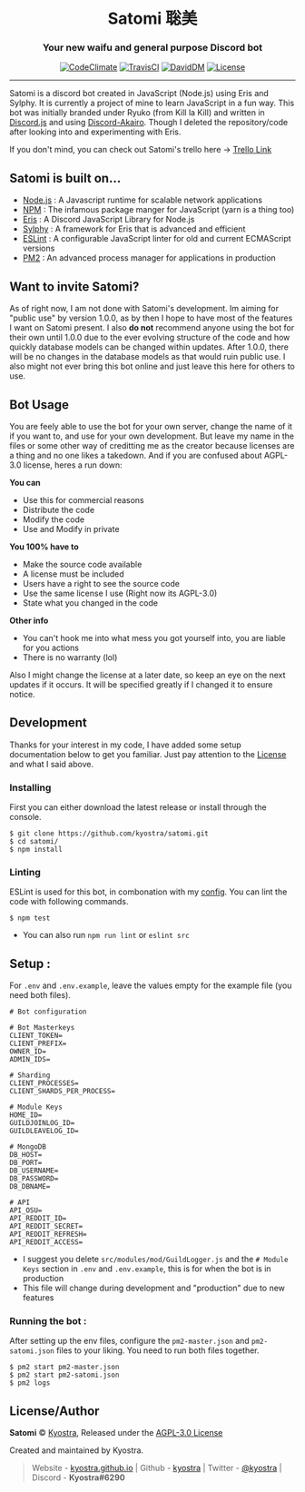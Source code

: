 <h1 align="center">Satomi 聡美</h1>
<h3 align="center">Your new waifu and general purpose Discord bot</h3>
<p align="center">
    <a title="CodeClimate" href="https://codeclimate.com/github/kyostra/satomi/maintainability"><img src="https://api.codeclimate.com/v1/badges/3cb373a64e81a2386ec7/maintainability" alt="CodeClimate" /></a>
    <a title="TravisCI" href="https://travis-ci.org/kyostra/satomi"><img src="https://img.shields.io/travis/kyostra/satomi.svg?style=flat" alt="TravisCI" /></a>
    <a title="DavidDM" href="https://david-dm.org/kyostra/satomi"><img src="https://img.shields.io/david/kyostra/satomi.svg?style=flat" alt="DavidDM" /></a>
    <a title="license" href="https://github.com/kyostra/satomi/blob/master/LICENSE"><img src="https://img.shields.io/github/license/kyostra/satomi.svg" alt="License" /></a>
</p>

-------------------

Satomi is a discord bot created in JavaScript (Node.js) using Eris and Sylphy. It is currently a project of mine to learn JavaScript in a fun way. This bot was initially branded under Ryuko (from Kill la Kill) and written in [Discord.js](https://github.com/discordjs/discord.js) and using [Discord-Akairo](https://github.com/discord-akairo/discord-akairo). Though I deleted the repository/code after looking into and experimenting with Eris.

If you don't mind, you can check out Satomi's trello here -> [Trello Link](https://trello.com/b/TRspnxiz/satomi)

## Satomi is built on...
* [Node.js](https://nodejs.org/en/) : A Javascript runtime for scalable network applications
* [NPM](https://www.npmjs.com/) : The infamous package manger for JavaScript (yarn is a thing too)
* [Eris](https://github.com/abalabahaha/eris) : A Discord JavaScript Library for Node.js
* [Sylphy](https://github.com/pyraxo/sylphy) : A framework for Eris that is advanced and efficient
* [ESLint](https://eslint.org) : A configurable JavaScript linter for old and current ECMAScript versions
* [PM2](https://pm2.keymetrics.io/) : An advanced process manager for applications in production

## Want to invite Satomi?
As of right now, I am not done with Satomi's development. Im aiming for "public use" by version 1.0.0, as by then I hope to have most of the features I want on Satomi present. I also **do not** recommend anyone using the bot for their own until 1.0.0 due to the ever evolving structure of the code and how quickly database models can be changed within updates. After 1.0.0, there will be no changes in the database models as that would ruin public use. I also might not ever bring this bot online and just leave this here for others to use.

## Bot Usage
You are feely able to use the bot for your own server, change the name of it if you want to, and use for your own development. But leave my name in the files or some other way of creditting me as the creator because licenses are a thing and no one likes a takedown. And if you are confused about AGPL-3.0 license, heres a run down:

**You can**
* Use this for commercial reasons
* Distribute the code
* Modify the code
* Use and Modify in private

**You 100% have to**
* Make the source code available
* A license must be included
* Users have a right to see the source code
* Use the same license I use (Right now its AGPL-3.0)
* State what you changed in the code

**Other info**
* You can't hook me into what mess you got yourself into, you are liable for you actions
* There is no warranty (lol)

Also I might change the license at a later date, so keep an eye on the next updates if it occurs. It will be specified greatly if I changed it to ensure notice.

## Development
Thanks for your interest in my code, I have added some setup documentation below to get you familiar. Just pay attention to the [License](https://github.com/kyostra/satomi/blob/master/LICENSE) and what I said above.

### Installing
First you can either download the latest release or install through the console.
```
$ git clone https://github.com/kyostra/satomi.git
$ cd satomi/
$ npm install
```

### Linting
ESLint is used for this bot, in combonation with my [config](https://github.com/kyostra/eslint-config-kyostra). You can lint the code with following commands.
```
$ npm test
```
* You can also run `npm run lint` or `eslint src`

## Setup :
For `.env` and `.env.example`, leave the values empty for the example file (you need both files).
```env
# Bot configuration

# Bot Masterkeys
CLIENT_TOKEN=
CLIENT_PREFIX=
OWNER_ID=
ADMIN_IDS=

# Sharding
CLIENT_PROCESSES=
CLIENT_SHARDS_PER_PROCESS=

# Module Keys
HOME_ID=
GUILDJOINLOG_ID=
GUILDLEAVELOG_ID=

# MongoDB
DB_HOST=
DB_PORT=
DB_USERNAME=
DB_PASSWORD=
DB_DBNAME=

# API
API_OSU=
API_REDDIT_ID=
API_REDDIT_SECRET=
API_REDDIT_REFRESH=
API_REDDIT_ACCESS=
```
* I suggest you delete `src/modules/mod/GuildLogger.js` and the `# Module Keys` section in `.env` and `.env.example`, this is for when the bot is in production
* This file will change during development and "production" due to new features

### Running the bot :
After setting up the env files, configure the `pm2-master.json` and `pm2-satomi.json` files to your liking. You need to run both files together.

```
$ pm2 start pm2-master.json
$ pm2 start pm2-satomi.json
$ pm2 logs
```

## License/Author
**Satomi** © [Kyostra](https://github.com/kyostra), Released under the [AGPL-3.0 License](https://github.com/kyostra/satomi/blob/master/LICENSE)

Created and maintained by Kyostra.

> Website - [kyostra.github.io](https://kyostra.github.io) | Github - [kyostra](https://github.com/kyostra) | Twitter - [@kyostra](https://twitter.com/kyostra) | Discord - **Kyostra#6290**

